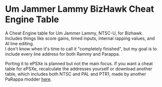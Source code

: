 # Um Jammer Lammy BizHawk Cheat Engine Table
A Cheat Engine table for Um Jammer Lammy, NTSC-U, for Bizhawk.
Includes things like score gains, timed inputs, internal rapping values, and AI line editing. <br>
I don't know when it's time to call it "completely finished", but my goal is to include every line address for both Rammy and Parappa. <p>
Porting it to ePSXe is planned but not the main focus. If you want a cheat table for ePSXe, recalculate the addresses yourself or download another table, which includes both NTSC and PAL and PTR1, made by another PaRappa modder <a href="https://cdn.discordapp.com/attachments/411556586905927710/413141119283757057/ePSXe.CT" target="_blank">here</a>.
